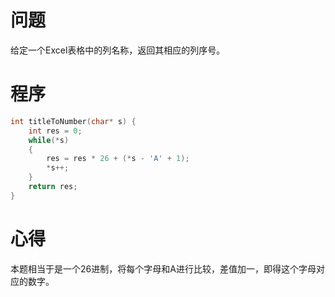 # 问题
给定一个Excel表格中的列名称，返回其相应的列序号。
# 程序
```C
int titleToNumber(char* s) {
    int res = 0;
    while(*s)
    {
        res = res * 26 + (*s - 'A' + 1);
        *s++;
    }
    return res;
}
```
# 心得
本题相当于是一个26进制，将每个字母和A进行比较，差值加一，即得这个字母对应的数字。
